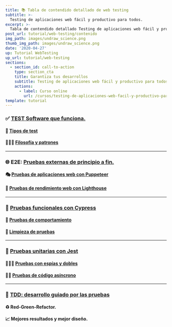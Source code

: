 ```yaml
---
title: 📚 Tabla de contendido detallado de web testing
subtitle: >-
  Testing de aplicaciones web fácil y productivo para todos.
excerpt: >-
  Tabla de contendido detallado Testing de aplicaciones web fácil y productivo para todos
post_url: tutorial/web-testing/contenido
img_path: images/undraw_science.png
thumb_img_path: images/undraw_science.png
date: '2020-04-27'
up: Tutorial WebTesting
up_url: tutorial/web-testing
sections:
  - section_id: call-to-action
    type: section_cta
    title: Garantiza tus desarrollos
    subtitle: Testing de aplicaciones web fácil y productivo para todos.
    actions:
      - label: Curso online
        url: /cursos/testing-de-aplicaciones-web-facil-y-productivo-para-todos/
template: tutorial
---
```


### ✅ [TEST Software que funciona.](https://www.bitademy.com/tutorial/web-testing/software-que-funciona)

#### 🔀 [Tipos de test](https://www.bitademy.com/tutorial/web-testing/tipos-de-pruebas)

#### 👨🏼‍🏫 [Filosofía y patrones](https://www.bitademy.com/tutorial/web-testing/filosofia-y-patrones)

---

### 🌐 E2E: [Pruebas externas de principio a fin.](https://www.bitademy.com/tutorial/web-testing/e2e)

#### 🎭 [Pruebas de aplicaciones web con **Puppeteer**](https://www.bitademy.com/tutorial/web-testing/e2e/pruebas-de-aplicaciones-web-con-puppeteer)

#### 🤖 [Pruebas de rendimiento web con **Lighthouse**](https://www.bitademy.com/tutorial/web-testing/e2e/pruebas-de-rendimiento-web-con-lighthouse)

---

### 🌲 [Pruebas funcionales con **Cypress**](https://www.bitademy.com/tutorial/web-testing/functional)

#### 🎪 [Pruebas de comportamiento](https://www.bitademy.com/tutorial/web-testing/functional/pruebas-de-comportamiento)

#### 🧪 [Limpieza de pruebas](https://www.bitademy.com/tutorial/web-testing/functional/limpieza-de-pruebas)

---

### 🔬 [Pruebas unitarias con **Jest**](https://www.bitademy.com/tutorial/web-testing/unit)

#### 🕵🏼‍♂️ [Pruebas con espías y dobles](https://www.bitademy.com/tutorial/web-testing/unit/pruebas-con-espias-y-dobles)

#### 🏇🏼 [Pruebas de código asíncrono](https://www.bitademy.com/tutorial/web-testing/unit/pruebas-de-codigo-asincrono)

---

### 🧬 [TDD: desarrollo guiado por las pruebas](https://www.bitademy.com/tutorial/web-testing/tdd)

#### ♻ Red-Green-Refactor.

#### 📈 Mejores resultados y mejor diseño.

